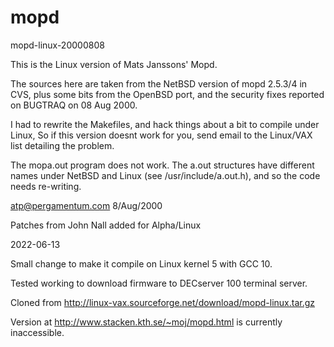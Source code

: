 mopd
====

mopd-linux-20000808

 This is the Linux version of Mats Janssons' Mopd.
 
 The sources here are taken from the NetBSD version of mopd 2.5.3/4 
 in CVS, plus some bits from the OpenBSD port, and the security 
 fixes reported on BUGTRAQ on 08 Aug 2000. 
 
 I had to rewrite the Makefiles, and hack things about a bit to compile 
 under Linux, So if this version doesnt work for you, send email to the 
 Linux/VAX list detailing the problem. 
 
 The mopa.out program does not work. The a.out structures have different
 names under NetBSD and Linux (see /usr/include/a.out.h), and so the 
 code needs re-writing.
 
 atp@pergamentum.com 8/Aug/2000
 
 Patches from John Nall added for Alpha/Linux
 

 2022-06-13

 Small change to make it compile on Linux kernel 5 with GCC 10.

 Tested working to download firmware to DECserver 100 terminal server.


Cloned from http://linux-vax.sourceforge.net/download/mopd-linux.tar.gz

Version at http://www.stacken.kth.se/~moj/mopd.html is currently inaccessible.
